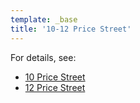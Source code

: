 ```yaml
---
template: _base
title: '10-12 Price Street'
---
```


For details, see:

* [10 Price Street](./10_Price_Street.html)
* [12 Price Street](./12_Price_Street.html)
